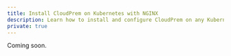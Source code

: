 ```yaml
---
title: Install CloudPrem on Kubernetes with NGINX
description: Learn how to install and configure CloudPrem on any Kubernetes cluster using NGINX Ingress Controller
private: true
---
```


Coming soon.

